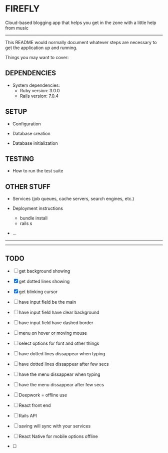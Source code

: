 # FIREFLY

Cloud-based blogging app that helps you get in the zone with a little help from music

---

This README would normally document whatever steps are necessary to get the
application up and running.

Things you may want to cover:

## DEPENDENCIES

- System dependencies:
    - Ruby version: 3.0.0
    - Rails version: 7.0.4

## SETUP

- Configuration

- Database creation
- Database initialization

## TESTING

- How to run the test suite

## OTHER STUFF

- Services (job queues, cache servers, search engines, etc.)

- Deployment instructions
    - bundle install
    - rails s

- ...

---

<!--SCREENSHOT-->

---

## TODO

- [ ] get background showing
- [x] get dotted lines showing
- [x] get blinking cursor
- [ ] have input field be the main 
- [ ] have input field have clear background
- [ ] have input field have dashed border
- [ ] menu on hover or moving mouse
- [ ] select options for font and other things
- [ ] have dotted lines dissappear when typing 
- [ ] have dotted lines dissappear after few secs 
- [ ] have the menu dissappear when typing
- [ ] have the menu dissappear after few secs

- [ ] Deepwork = offline use
- [ ] React front end
- [ ] Rails API
- [ ] saving will sync with your services
- [ ] React Native for mobile options offline
- [ ] 

